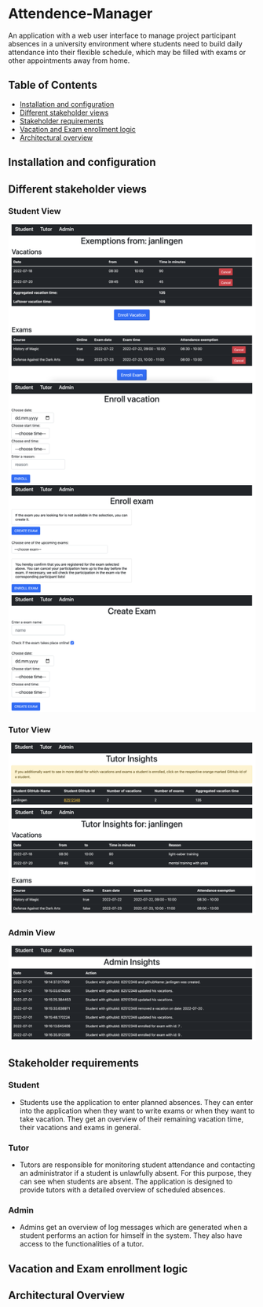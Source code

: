 # Attendence-Manager

An application with a web user interface to manage project
participant absences in a university environment where students
need to build daily attendance into their flexible schedule,
which may be filled with exams or other appointments away from home.

## Table of Contents

- [Installation and configuration](#installation-and-configuration)
- [Different stakeholder views](#different-stakeholder-views)
- [Stakeholder requirements](#stakeholder-requirements)
- [Vacation and Exam enrollment logic](#vacation-and-exam-enrollment-logic)
- [Architectural overview](#architectural-overview)

## Installation and configuration

## Different stakeholder views

### Student View

![Screenshot](misc/student_view/student1.png)
![Screenshot](misc/student_view/student2.png)
![Screenshot](misc/student_view/student3.png)
![Screenshot](misc/student_view/student4.png)

### Tutor View

![Screenshot](misc/tutor_view/tutor1.png)
![Screenshot](misc/tutor_view/tutor2.png)

### Admin View

![Screenshot](misc/admin_view/admin1.png)

## Stakeholder requirements

### Student

- Students use the application to enter planned absences. They can enter into the application when
  they want to write exams or when they want to take vacation. They get an overview of their
  remaining vacation time, their vacations and exams in general.

### Tutor

- Tutors are responsible for monitoring student attendance and contacting an administrator if a
  student is unlawfully absent. For this purpose, they can see when students are absent. The
  application is designed to provide tutors with a detailed overview of scheduled absences.

### Admin

- Admins get an overview of log messages which are generated when a student performs an action for
  himself in the system. They also have access to the functionalities of a tutor.

## Vacation and Exam enrollment logic

## Architectural Overview